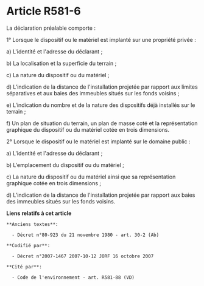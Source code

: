 # Article R581-6

La déclaration préalable comporte :

1° Lorsque le dispositif ou le matériel est implanté sur une propriété privée :

a) L'identité et l'adresse du déclarant ;

b) La localisation et la superficie du terrain ;

c) La nature du dispositif ou du matériel ;

d) L'indication de la distance de l'installation projetée par rapport aux limites séparatives et aux baies des immeubles
situés sur les fonds voisins ;

e) L'indication du nombre et de la nature des dispositifs déjà installés sur le terrain ;

f) Un plan de situation du terrain, un plan de masse coté et la représentation graphique du dispositif ou du matériel cotée
en trois dimensions.

2° Lorsque le dispositif ou le matériel est implanté sur le domaine public :

a) L'identité et l'adresse du déclarant ;

b) L'emplacement du dispositif ou du matériel ;

c) La nature du dispositif ou du matériel ainsi que sa représentation graphique cotée en trois dimensions ;

d) L'indication de la distance de l'installation projetée par rapport aux baies des immeubles situés sur les fonds voisins.

**Liens relatifs à cet article**

	**Anciens textes**:

	  - Décret n°80-923 du 21 novembre 1980 - art. 30-2 (Ab)

	**Codifié par**:

	  - Décret n°2007-1467 2007-10-12 JORF 16 octobre 2007

	**Cité par**:

	  - Code de l'environnement - art. R581-88 (VD)
